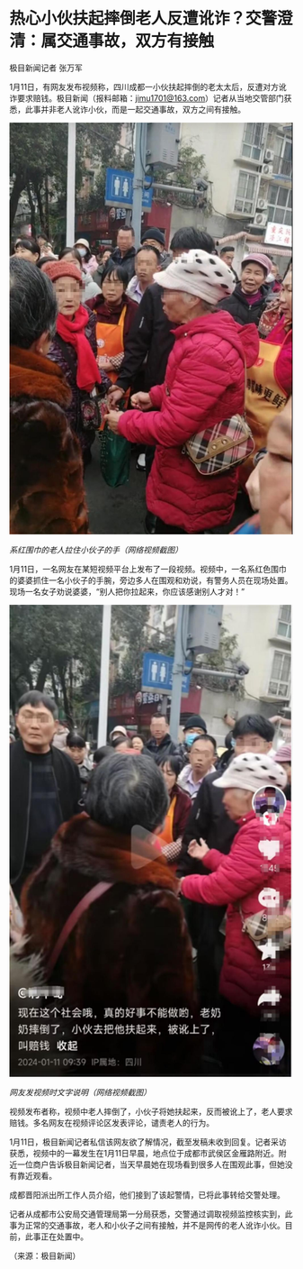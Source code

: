 # 热心小伙扶起摔倒老人反遭讹诈？交警澄清：属交通事故，双方有接触

极目新闻记者 张万军

1月11日，有网友发布视频称，四川成都一小伙扶起摔倒的老太太后，反遭对方讹诈要求赔钱。极目新闻（报料邮箱：jimu1701@163.com）记者从当地交管部门获悉，此事并非老人讹诈小伙，而是一起交通事故，双方之间有接触。

![854565737179480cddd083a5af50efa7.jpg](https://raw.githubusercontent.com/qqhsx/qqnews_image/main/2024/01/11/热心小伙扶起摔倒老人反遭讹诈？交警澄清：属交通事故，双方有接触/854565737179480cddd083a5af50efa7.jpg)

_系红围巾的老人拉住小伙子的手（网络视频截图）_

1月11日，一名网友在某短视频平台上发布了一段视频。视频中，一名系红色围巾的婆婆抓住一名小伙子的手腕，旁边多人在围观和劝说，有警务人员在现场处置。现场一名女子劝说婆婆，“别人把你拉起来，你应该感谢别人才对！”

![bdecfbe460b5f2b158e4b46a373ec5b6.jpg](https://raw.githubusercontent.com/qqhsx/qqnews_image/main/2024/01/11/热心小伙扶起摔倒老人反遭讹诈？交警澄清：属交通事故，双方有接触/bdecfbe460b5f2b158e4b46a373ec5b6.jpg)

_网友发视频时文字说明（网络视频截图）_

视频发布者称，视频中老人摔倒了，小伙子将她扶起来，反而被讹上了，老人要求赔钱。多名网友在视频评论区发表评论，谴责老人的行为。

1月11日，极目新闻记者私信该网友欲了解情况，截至发稿未收到回复。记者采访获悉，视频中的一幕发生在1月11日早晨，地点位于成都市武侯区金雁路附近。附近一位商户告诉极目新闻记者，当天早晨她在现场看到很多人在围观此事，但她没有靠近观看。

成都晋阳派出所工作人员介绍，他们接到了该起警情，已将此事转给交警处理。

记者从成都市公安局交通管理局第一分局获悉，交警通过调取视频监控核实到，此事为正常的交通事故，老人和小伙子之间有接触，并不是网传的老人讹诈小伙。目前，此事正在处置中。

（来源：极目新闻）

